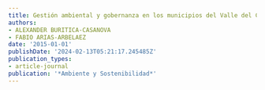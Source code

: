 ```yaml
---
title: Gestión ambiental y gobernanza en los municipios del Valle del Cauca
authors:
- ALEXANDER BURITICA-CASANOVA
- FABIO ARIAS-ARBELAEZ
date: '2015-01-01'
publishDate: '2024-02-13T05:21:17.245485Z'
publication_types:
- article-journal
publication: '*Ambiente y Sostenibilidad*'
---
```

